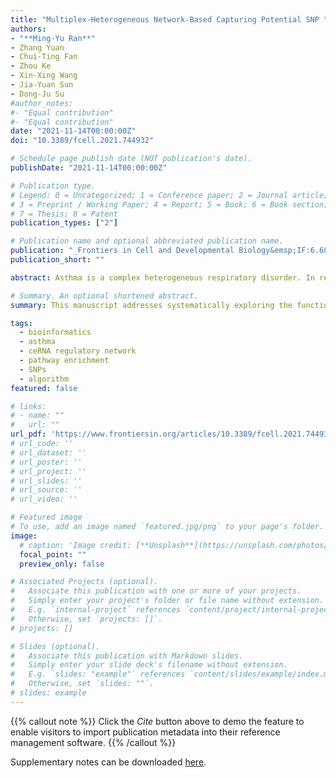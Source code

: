 ```yaml
---
title: "Multiplex-Heterogeneous Network-Based Capturing Potential SNP "Switches" of Pathways Associating With Diverse Disease Characteristics of Asthma"
authors:
- "**Ming-Yu Ran**"
- Zhang Yuan
- Chui-Ting Fan
- Zhou Ke
- Xin-Xing Wang
- Jia-Yuan Sun
- Dong-Ju Su
#author_notes:
#- "Equal contribution"
#- "Equal contribution"
date: "2021-11-14T00:00:00Z"
doi: "10.3389/fcell.2021.744932"

# Schedule page publish date (NOT publication's date).
publishDate: "2021-11-14T00:00:00Z"

# Publication type.
# Legend: 0 = Uncategorized; 1 = Conference paper; 2 = Journal article;
# 3 = Preprint / Working Paper; 4 = Report; 5 = Book; 6 = Book section;
# 7 = Thesis; 8 = Patent
publication_types: ["2"]

# Publication name and optional abbreviated publication name.
publication: "_Frontiers in Cell and Developmental Biology&emsp;IF:6.684&emsp;JCR Q1&emsp;1/7_"
publication_short: ""

abstract: Asthma is a complex heterogeneous respiratory disorder. In recent years nubbly regions of the role of genetic variants and transcriptome including mRNAs, microRNAs, and long non-coding RNAs in the pathogenesis of asthma have been separately excavated and reported. However, how to systematically integrate and decode this scattered information remains unclear. Further exploration would improve understanding of the internal communication of asthma. To excavate new insights into the pathogenesis of asthma, we ascertained three asthma characteristics according to reviews, airway inflammation, airway hyperresponsiveness, and airway remodeling. We manually created a contemporary catalog of corresponding risk transcriptome, including mRNAs, miRNAs, and lncRNAs. MIMP is a multiplex-heterogeneous networks-based approach, measuring the relevance of disease characteristics to the pathway by examining the similarity between the determined vectors of risk transcriptome and pathways in the same low-dimensional vector space. It was developed to enable a more concentrated and in-depth exploration of potential pathways. We integrated experimentally validated competing endogenous RNA regulatory information and the SNPs with significant pathways into the ceRNA-mediated SNP switching pathway network (CSSPN) to analyze ceRNA regulation of pathways and the role of SNP in these dysfunctions. We discovered 11 crucial ceRNA regulations concerning asthma disease feature pathway and propose a potential mechanism of ceRNA regulatory SNP → gene → pathway → disease feature effecting asthma pathogenesis, especially for MALAT1 (rs765499057/rs764699354/rs189435941) → hsa-miR-155 → IL13 (rs201185816/rs1000978586/rs202101165) → Interleukin-4 and Interleukin-13 signaling → inflammation/airway remodeling and MALAT1 (rs765499057/ rs764699354/rs189435941) → hsa-miR-155 → IL17RB (rs948046241) → Interleukin-17 signaling (airway remodeling)/Cytokine-cytokine receptor interaction (inflammation). This study showed a systematic and propagable workflow for capturing the potential SNP “switch” of asthma through text and database mining and provides further information on the pathogenesis of asthma.

# Summary. An optional shortened abstract.
summary: This manuscript addresses systematically exploring the functional role of SNP in the pathogenesis of asthma based on a novel method called MIMP.

tags:
  - bioinformatics
  - asthma
  - ceRNA regulatory network
  - pathway enrichment
  - SNPs
  - algorithm
featured: false

# links:
# - name: ""
#   url: ""
url_pdf: 'https://www.frontiersin.org/articles/10.3389/fcell.2021.744932/full'
# url_code: ''
# url_dataset: ''
# url_poster: ''
# url_project: ''
# url_slides: ''
# url_source: ''
# url_video: ''

# Featured image
# To use, add an image named `featured.jpg/png` to your page's folder. 
image:
  # caption: 'Image credit: [**Unsplash**](https://unsplash.com/photos/jdD8gXaTZsc)'
  focal_point: ""
  preview_only: false

# Associated Projects (optional).
#   Associate this publication with one or more of your projects.
#   Simply enter your project's folder or file name without extension.
#   E.g. `internal-project` references `content/project/internal-project/index.md`.
#   Otherwise, set `projects: []`.
# projects: []

# Slides (optional).
#   Associate this publication with Markdown slides.
#   Simply enter your slide deck's filename without extension.
#   E.g. `slides: "example"` references `content/slides/example/index.md`.
#   Otherwise, set `slides: ""`.
# slides: example
---
```


{{% callout note %}}
Click the *Cite* button above to demo the feature to enable visitors to import publication metadata into their reference management software.
{{% /callout %}}

<!-- {{% callout note %}}
Create your slides in Markdown - click the *Slides* button to check out the example.
{{% /callout %}} -->

Supplementary notes can be downloaded [here](https://www.frontiersin.org/articles/10.3389/fcell.2021.744932/full#supplementary-material).
